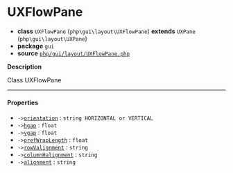 # UXFlowPane

- **class** `UXFlowPane` (`php\gui\layout\UXFlowPane`) **extends** `UXPane` (`php\gui\layout\UXPane`)
- **package** `gui`
- **source** [`php/gui/layout/UXFlowPane.php`](./src/main/resources/JPHP-INF/sdk/php/gui/layout/UXFlowPane.php)

**Description**

Class UXFlowPane

---

#### Properties

- `->`[`orientation`](#prop-orientation) : `string HORIZONTAL or VERTICAL`
- `->`[`hgap`](#prop-hgap) : `float`
- `->`[`vgap`](#prop-vgap) : `float`
- `->`[`prefWrapLength`](#prop-prefwraplength) : `float`
- `->`[`rowValignment`](#prop-rowvalignment) : `string`
- `->`[`columnHalignment`](#prop-columnhalignment) : `string`
- `->`[`alignment`](#prop-alignment) : `string`